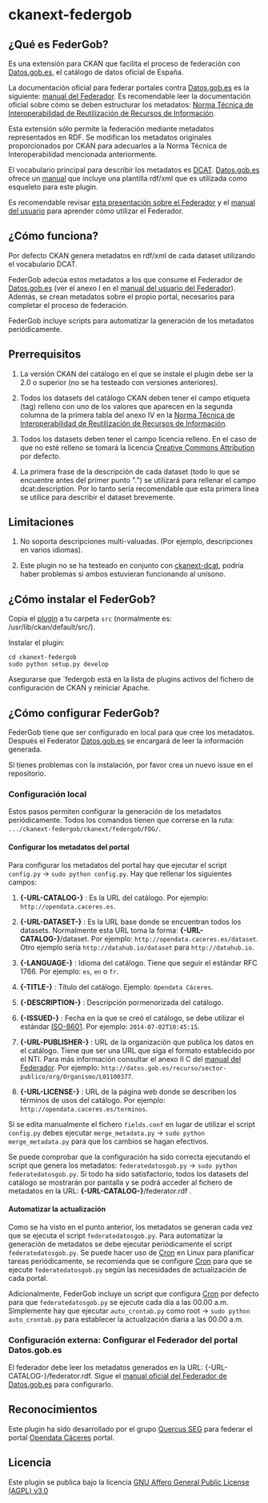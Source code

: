 ckanext-federgob
========================


## ¿Qué es FederGob?

Es una extensión para CKAN que facilita el proceso de federación con [Datos.gob.es](http://www.datos.gob.es/), el catálogo de datos oficial de España.

La documentación oficial para federar portales contra [Datos.gob.es](http://www.datos.gob.es/) es la siguiente: [manual del Federador](http://www.datos.gob.es/content/manual-de-uso-de-herramienta-federador). Es recomendable leer la documentación oficial sobre cómo se deben estructurar los metadatos: [Norma Técnica de Interoperabilidad de Reutilización de Recursos de Información](https://www.boe.es/buscar/doc.php?id=BOE-A-2013-2380).

Esta extensión sólo permite la federación mediante metadatos representados en RDF. Se modifican los metadatos originales proporcionados por CKAN para adecuarlos a la Norma Técnica de Interoperabilidad mencionada anteriormente.

El vocabulario principal para describir los metadatos es [DCAT](http://www.w3.org/TR/vocab-dcat/). [Datos.gob.es](http://www.datos.gob.es/) ofrece un [manual](http://datos.gob.es/sites/default/files/federador_-_manual_de_usuario.pdf) que incluye una plantilla rdf/xml que es utilizada como esqueleto para este plugin. 

Es recomendable revisar [esta presentación sobre el Federador](http://www.w3.org/2013/share-psi/wiki/images/8/89/Share-PSI_FederationTool_v01_en_paper.pdf) y el [manual del usuario](http://datos.gob.es/sites/default/files/federador_-_manual_de_usuario.pdf) para aprender cómo utilizar el Federador.


## ¿Cómo funciona?

Por defecto CKAN genera metadatos en rdf/xml de cada dataset utilizando el vocabulario DCAT. 

FederGob adecúa estos metadatos a los que consume el Federador de [Datos.gob.es](http://www.datos.gob.es/) (ver el anexo I en el [manual del usuario del Federador]([http://datos.gob.es/sites/default/files/federador_-_manual_de_usuario_2.docx])). Además, se crean metadatos sobre el propio portal, necesarios para completar el proceso de federación.

FederGob incluye scripts para automatizar la generación de los metadatos periódicamente.


## Prerrequisitos

1. La versión CKAN del catálogo en el que se instale el plugin debe ser la 2.0 o superior (no se ha testeado con versiones anteriores).

2. Todos los datasets del catálogo CKAN deben tener el campo etiqueta (tag) relleno con uno de los valores que aparecen en la segunda columna de la primera tabla del anexo IV en la [Norma Técnica de Interoperabilidad de Reutilización de Recursos de Información](https://www.boe.es/buscar/doc.php?id=BOE-A-2013-2380).

3. Todos los datasets deben tener el campo licencia relleno. En el caso de que no esté relleno se tomará la licencia [Creative Commons Attribution](http://www.opendefinition.org/licenses/cc-by) por defecto.

4. La primera frase de la descripción de cada dataset (todo lo que se encuentre antes del primer punto ".") se utilizará para rellenar el campo dcat:description. Por lo tanto sería recomendable que esta primera línea se utilice para describir el dataset brevemente. 


## Limitaciones

1. No soporta descripciones multi-valuadas. (Por ejemplo, descripciones en varios idiomas).

2. Este plugin no se ha testeado en conjunto con [ckanext-dcat](https://github.com/ckan/ckanext-dcat), podría haber problemas si ambos estuvieran funcionando al unísono.
 

## ¿Cómo instalar el FederGob?

Copia el [plugin](https://github.com/jesusredondo/ckanext-federgob) a tu carpeta `src` (normalmente es: /usr/lib/ckan/default/src/).

Instalar el plugin:

    cd ckanext-federgob
    sudo python setup.py develop

Asegurarse que `federgob está en la lista de plugins activos del fichero de configuración de CKAN y reiniciar Apache.


## ¿Cómo configurar FederGob?

FederGob tiene que ser configurado en local para que cree los metadatos. Después el Federator [Datos.gob.es](http://www.datos.gob.es/) se encargará de leer la información generada.

Si tienes problemas con la instalación, por favor crea un nuevo issue en el repositorio.


### Configuración local

Estos pasos permiten configurar la generación de los metadatos periódicamente. Todos los comandos tienen que correrse en la ruta: `.../ckanext-federgob/ckanext/federgob/FDG/`.


#### Configurar los metadatos del portal

Para configurar los metadatos del portal hay que ejecutar el script `config.py` → `sudo python config.py`. Hay que rellenar los siguientes campos:

1. **{-URL-CATALOG-}** : Es la URL del catálogo. Por ejemplo: `http://opendata.caceres.es`.

2. **{-URL-DATASET-}** : Es la URL base donde se encuentran todos los datasets. Normalmente esta URL toma la forma: **{-URL-CATALOG-}**/dataset. Por ejemplo: `http://opendata.caceres.es/dataset`. Otro ejemplo sería `http://datahub.io/dataset` para `http://datahub.io`.

3. **{-LANGUAGE-}** : Idioma del catálogo. Tiene que seguir el estándar RFC 1766. Por ejemplo: `es`, `en` o `fr`.

4. **{-TITLE-}** : Título del catálogo. Ejemplo: `Opendata Cáceres`.

5. **{-DESCRIPTION-}** : Descripción pormenorizada del catálogo.

6. **{-ISSUED-}** : Fecha en la que se creó el catálogo, se debe utilizar el estándar [ISO-8601](http://www.w3.org/TR/NOTE-datetime). Por ejemplo: `2014-07-02T10:45:15`.

7. **{-URL-PUBLISHER-}** : URL de la organización que publica los datos en el catálogo. Tiene que ser una URL que siga el formato establecido por el NTI. Para más información consultar el anexo II C del [manual del Federador](http://datos.gob.es/sites/default/files/federador_-_manual_de_usuario_2.docx). Por ejemplo: `http://datos.gob.es/recurso/sector-publico/org/Organismo/L01100377`.

8. **{-URL-LICENSE-}** : URL de la página web donde se describen los términos de usos del catálogo. Por ejemplo: `http://opendata.caceres.es/terminos`.

Si se edita manualmente el fichero `fields.conf` en lugar de utilizar el script `config.py` debes ejecutar `merge_metadata.py` → `sudo python merge_metadata.py` para que los cambios se hagan efectivos. 

Se puede comprobar que la configuración ha sido correcta ejecutando el script que genera los metadatos: `federatedatosgob.py` →  `sudo python federatedatosgob.py`. Si todo ha sido satisfactorio, todos los datasets del catálogo se mostrarán por pantalla y se podrá acceder al fichero de metadatos en la URL: **{-URL-CATALOG-}**/federator.rdf .

#### Automatizar la actualización

Como se ha visto en el punto anterior, los metadatos se generan cada vez que se ejecuta el script `federatedatosgob.py`. Para automatizar la generación de metadatos se debe ejecutar periódicamente el script `federatedatosgob.py`. Se puede hacer uso de [Cron](http://unixhelp.ed.ac.uk/CGI/man-cgi?crontab+5) en Linux para planificar tareas periódicamente, se recomienda que se configure [Cron](http://unixhelp.ed.ac.uk/CGI/man-cgi?crontab+5) para que se ejecute `federatedatosgob.py` según las necesidades de actualización de cada portal.

Adicionalmente, FederGob incluye un script que configura [Cron](http://unixhelp.ed.ac.uk/CGI/man-cgi?crontab+5)  por defecto para que `federatedatosgob.py` se ejecute cada día a las 00.00 a.m. Simplemente hay que ejecutar `auto_crontab.py` como root → `sudo python auto_crontab.py` para establecer la actualización diaria a las 00.00 a.m.

### Configuración externa: Configurar el Federador del portal Datos.gob.es

El federador debe leer los metadatos generados en la URL: {-URL-CATALOG-}/federator.rdf. Sigue el [manual oficial del Federador de Datos.gob.es](http://www.datos.gob.es/content/manual-de-uso-de-herramienta-federador) para configurarlo.


## Reconocimientos
Este plugin ha sido desarrollado por el grupo [Quercus SEG](http://www.unex.es/investigacion/grupos/quercus) para federar el portal [Opendata Cáceres](http://opendata.caceres.es/) portal.

## Licencia
Este plugin se publica bajo la licencia [GNU Affero General Public License (AGPL) v3.0](http://www.gnu.org/licenses/agpl-3.0.html)

